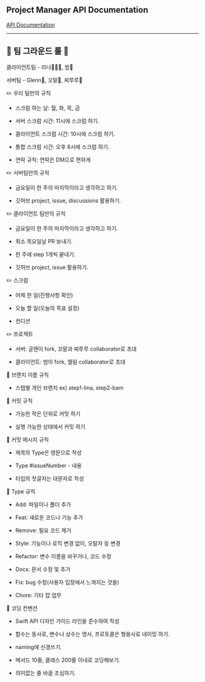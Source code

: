 ## Project Manager API Documentation
[API Documentation](https://github.com/iluxsm/ios-project-manager/wiki/API-Documentation)

***

## 📝 팀 그라운드 룰 📝

클라이언트팀 - 리나🧚🏻‍♀️, 밤🌰

서버팀 - Glenn👾, 꼬말🐶, 찌루루💃


✏️ 우리 팀만의 규칙

- 스크럼 하는 날: 월, 화, 목, 금

- 서버 스크럼 시간: 11시에 스크럼 하기.

- 클라이언트 스크럼 시간: 10시에 스크럼 하기.

- 통합 스크럼 시간: 오후 8시에 스크럼 하기.

- 연락 규칙: 연락은 DM으로 편하게



✏️ 서버팀만의 규칙

- 금요일이 한 주의 마지막이라고 생각하고 하기.

- 깃허브 project, issue, discussions 활용하기.



✏️ 클라이언트 팀만의 규칙

- 금요일이 한 주의 마지막이라고 생각하고 하기.

- 최소 목요일날 PR 보내기.

- 한 주에 step 1개씩 끝내기.

- 깃허브 project, issue 활용하기.



✏️ 스크럼

- 어제 한 일(진행사항 확인)

- 오늘 할 일(오늘의 목표 설정)

- 컨디션



✏️ 프로젝트

- 서버: 글렌이 fork, 꼬말과 찌루루 collaborator로 초대

- 클라이언트: 밤이 fork, 엘림 collaborator로 초대

🔎 브랜치 이름 규칙

- 스텝별 개인 브랜치 ex) step1-lina, step2-bam

🔎 커밋 규칙

- 가능한 작은 단위로 커밋 하기

- 실행 가능한 상태에서 커밋 하기

🔎 커밋 메시지 규칙

- 제목의 Type은 영문으로 작성

- Type #issueNumber - 내용

- 타입의 첫글자는 대문자로 작성

🔎 Type 규칙

- Add: 파일이나 폴더 추가

- Feat: 새로운 코드나 기능 추가

- Remove: 필요 코드 제거

- Style: 기능이나 로직 변경 없이, 오탈자 등 변경

- Refactor: 변수 이름을 바꾸거나, 코드 수정

- Docs: 문서 수정 및 추가

- Fix: bug 수정(사용자 입장에서 느껴지는 것들)

- Chore: 기타 잡 업무

🔎 코딩 컨벤션

- Swift API 디자인 가이드 라인을 준수하여 작성

- 함수는 동사로, 변수나 상수는 명사, 프로토콜은 형용사로 네이밍 하기.

- naming에 신경쓰기.

- 메서드 10줄, 클래스 200줄 이내로 코딩해보기.

- 의미없는 줄 바꿈 조심하기.
